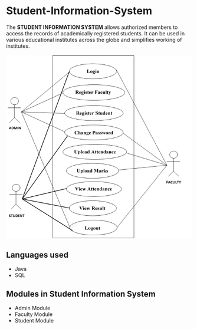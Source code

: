 # Student-Information-System
The <b>STUDENT INFORMATION SYSTEM</b> allows authorized members to access the records of academically registered students. It can be used in various educational institutes across the globe and simplifies working of institutes.
<br><br>
![](images/UseCase_dig.png)
## Languages used
<ul>
  <li>Java</li>
  <li>SQL</li>
</ul>

## Modules in Student Information System
- Admin Module
- Faculty Module
- Student Module
